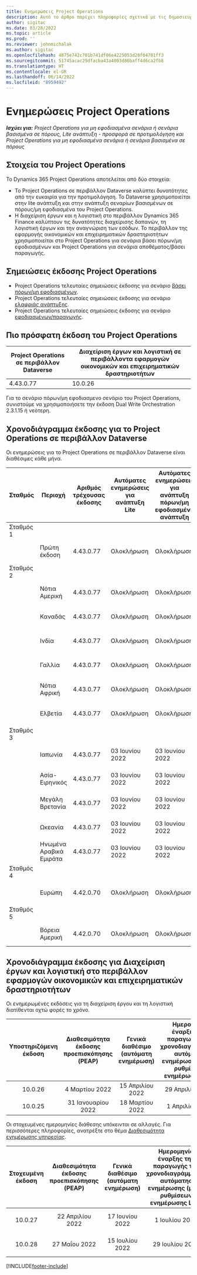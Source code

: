 ```yaml
---
title: Ενημερώσεις Project Operations
description: Αυτό το άρθρο παρέχει πληροφορίες σχετικά με τις δημοσιευμένες εκδόσεις του Dynamics 365 Project Operations.
author: sigitac
ms.date: 03/28/2022
ms.topic: article
ms.prod: ''
ms.reviewer: johnmichalak
ms.author: sigitac
ms.openlocfilehash: 4875e742c701b741df06e4225053d28f04781ff3
ms.sourcegitcommit: 51745acac29dfacba43a4003d86baff4d6ca2fb8
ms.translationtype: HT
ms.contentlocale: el-GR
ms.lasthandoff: 06/14/2022
ms.locfileid: "8959492"
---
```

# <a name="project-operations-updates"></a>Ενημερώσεις Project Operations

_**Ισχύει για:** Project Operations για μη εφοδιασμένα σενάρια ή σενάρια βασισμένα σε πόρους, Lite ανάπτυξη - προσφορά σε προτιμολόγηση και Project Operations για μη εφοδιασμένα σενάρια ή σενάρια βασισμένα σε πόρους_



## <a name="project-operations-components"></a>Στοιχεία του Project Operations

Το Dynamics 365 Project Operations αποτελείται από δύο στοιχεία:

- Το Project Operations σε περιβάλλον Dataverse καλύπτει δυνατότητες από την ευκαιρία για την προτιμολόγηση. Το Dataverse χρησιμοποιείται στην lite ανάπτυξη και στην ανάπτυξη σεναρίων βασισμένων σε πόρους/μη εφοδιασμένα του Project Operations.
- Η διαχείριση έργων και η λογιστική στο περιβάλλον Dynamics 365 Finance καλύπτουν τις δυνατότητες διαχείρισης δαπανών, τη λογιστική έργων και την αναγνώριση των εσόδων. Το περιβάλλον της εφαρμογής οικονομικών και επιχειρηματικών δραστηριοτήτων χρησιμοποιείται στο Project Operations για σενάρια βάσει πόρων/μη εφοδιασμένων και Project Operations για σενάρια αποθέματος/βάσει παραγωγής.

## <a name="project-operations-release-notes"></a>Σημειώσεις έκδοσης Project Operations
- Project Operations τελευταίες σημειώσεις έκδοσης για σενάριο [βάσει πόρων/μη εφοδιασμένων](whats-new-may-2022-resource-based.md).
- Project Operations τελευταίες σημειώσεις έκδοσης για σενάριο [ελαφριάς ανάπτυξης](../pro/whats-new/whats-new-may-2022-lite.md).
- Project Operations τελευταίες σημειώσεις έκδοσης για σενάριο [εφοδιασμένων/παραγωγής](../prod-pma/whats-new/whats-new-oct-2021-stocked.md).

## <a name="project-operations-latest-version"></a>Πιο πρόσφατη έκδοση του Project Operations

| Project Operations σε περιβάλλον Dataverse | Διαχείριση έργων και λογιστική σε περιβάλλοντα εφαρμογών οικονομικών και επιχειρηματικών δραστηριοτήτων | 
| --- | --- |
| 4.43.0.77 | 10.0.26 |

Για το σενάριο πόρων/μη εφοδιασμενο σενάριο του Project Operations, συνιστούμε να χρησιμοποιήσετε την έκδοση Dual Write Orchestration 2.3.1.15 ή νεότερη.

## <a name="release-schedule-for-project-operations-on-dataverse-environment"></a>Χρονοδιάγραμμα έκδοσης για το Project Operations σε περιβάλλον Dataverse

Οι ενημερώσεις για το Project Operations σε περιβάλλον Dataverse είναι διαθέσιμες κάθε μήνα. 

| Σταθμός | Περιοχή | Αριθμός τρέχουσας έκδοσης | Αυτόματες ενημερώσεις για ανάπτυξη Lite | Αυτόματες ενημερώσεις για ανάπτυξη πόρων/μη εφοδιασμένη ανάπτυξη | Αριθμός επόμενης έκδοσης | Η επόμενη έκδοση είναι γενικά διαθέσιμη |
|-----------|-----------------------|-----------------|--------------------|---------------------|---------------------|---------------------|
| Σταθμός 1 |   &nbsp;              |    &nbsp;       | &nbsp;             |      &nbsp;         |      &nbsp;         |      &nbsp;         |
|   &nbsp;  | Πρώτη έκδοση         |  4.43.0.77      | Ολοκλήρωση           | Ολοκλήρωση            | TBD                 | 01 Ιουλίου 2022       |
| Σταθμός 2 |   &nbsp;              |    &nbsp;       | &nbsp;             |      &nbsp;         |      &nbsp;         |      &nbsp;         |
|   &nbsp;  | Νότια Αμερική         |  4.43.0.77      | Ολοκλήρωση           | Ολοκλήρωση            | TBD                 | 01 Ιουλίου 2022       |
|   &nbsp;  | Καναδάς                |  4.43.0.77      | Ολοκλήρωση           | Ολοκλήρωση            | TBD                 | 01 Ιουλίου 2022       |
|   &nbsp;  | Ινδία                 |  4.43.0.77      | Ολοκλήρωση           | Ολοκλήρωση            | TBD                 | 01 Ιουλίου 2022       |
|   &nbsp;  | Γαλλία                |  4.43.0.77      | Ολοκλήρωση           | Ολοκλήρωση            | TBD                 | 01 Ιουλίου 2022       |
|   &nbsp;  | Νότια Αφρική          |  4.43.0.77      | Ολοκλήρωση           | Ολοκλήρωση            | TBD                 | 01 Ιουλίου 2022       |
|   &nbsp;  | Ελβετία           |  4.43.0.77      | Ολοκλήρωση           | Ολοκλήρωση            | TBD                 | 01 Ιουλίου 2022       |
| Σταθμός 3 |      &nbsp;           |     &nbsp;      |     &nbsp;         |      &nbsp;         |      &nbsp;         |      &nbsp;         |
|   &nbsp;  | Ιαπωνία                 |  4.43.0.77      | 03 Ιουνίου 2022      | 03 Ιουνίου 2022       | TBD                 | 08 Ιουλίου 2022       |
|   &nbsp;  | Ασία-Ειρηνικός          |  4.43.0.77      | 03 Ιουνίου 2022      | 03 Ιουνίου 2022       | TBD                 | 08 Ιουλίου 2022       |
|   &nbsp;  | Μεγάλη Βρετανία         |  4.43.0.77      | 03 Ιουνίου 2022      | 03 Ιουνίου 2022       | TBD                 | 08 Ιουλίου 2022       |
|   &nbsp;  | Ωκεανία               |  4.43.0.77      | 03 Ιουνίου 2022      | 03 Ιουνίου 2022       | TBD                 | 08 Ιουλίου 2022       |
|   &nbsp;  | Ηνωμένα Αραβικά Εμιράτα  |  4.43.0.77      | 03 Ιουνίου 2022      | 03 Ιουνίου 2022       | TBD                 | 08 Ιουλίου 2022       |
| Σταθμός 4 |     &nbsp;            |     &nbsp;      |     &nbsp;         |      &nbsp;         |      &nbsp;         |      &nbsp;         |
|   &nbsp;  | Ευρώπη                |  4.42.0.70      | Ολοκλήρωση           | Ολοκλήρωση            | 4.43.0.77           | 10 Ιουνίου 2022       |
| Σταθμός 5 |     &nbsp;            |     &nbsp;      |     &nbsp;         |      &nbsp;         |      &nbsp;         |      &nbsp;         |
|   &nbsp;  | Βόρεια Αμερική         |  4.42.0.70      | Ολοκλήρωση           | Ολοκλήρωση            | 4.43.0.77           | 17 Ιουνίου 2022       |

## <a name="release-schedule-for-project-management-and-accounting-in-the-finance-and-operations-apps-environment"></a>Χρονοδιάγραμμα έκδοσης για Διαχείριση έργων και λογιστική στο περιβάλλον εφαρμογών οικονομικών και επιχειρηματικών δραστηριοτήτων

Οι ενημερωμένες εκδόσεις για τη διαχείριση έργου και τη λογιστική διατίθενται οχτώ φορές το χρόνο.

|Υποστηριζόμενη έκδοση| Διαθεσιμότητα έκδοσης προεπισκόπησης (PEAP) | Γενικά διαθέσιμο (αυτόματη ενημέρωση) | Ημερομηνία έναρξης της παραγωγής του χρονοδιαγράμματος αυτόματης ενημέρωσης (μέσω ρυθμίσεων ενημέρωσης LCS) |   Τέλος υπηρεσίας   |
|:---------------:|:---------------------------:|:---------------------------------:|:--------------------------------------------------------------------:|:------------------:|
|     10.0.26     |      4 Μαρτίου 2022          |        15 Απριλίου 2022             |                          29 Απριλίου 2022                              | 15 Ιουλίου 2022      |
|     10.0.25     |      31 Ιανουαρίου 2022       |        18 Μαρτίου 2022             |                          1 Απριλίου 2022                               | 10 Ιουνίου 2022      |


Οι στοχευμένες ημερομηνίες διάθεσης υπόκεινται σε αλλαγές. Για περισσότερες πληροφορίες, ανατρέξτε στο θέμα [Διαθεσιμότητα ενημέρωσης υπηρεσίας](/dynamics365/fin-ops-core/fin-ops/get-started/public-preview-releases?toc=%2fdynamics365%2ffinance%2ftoc.json).

|Στοχευμένη έκδοση | Διαθεσιμότητα έκδοσης προεπισκόπησης (PEAP) | Γενικά διαθέσιμο (αυτόματη ενημέρωση) | Ημερομηνία έναρξης της παραγωγής του χρονοδιαγράμματος αυτόματης ενημέρωσης (μέσω ρυθμίσεων ενημέρωσης LCS) |   Τέλος υπηρεσίας   |
|:---------------:|:---------------------------:|:---------------------------------:|:--------------------------------------------------------------------:|:------------------:|
|     10.0.27     |      22 Απριλίου 2022         |        17 Ιουνίου 2022              |                          1 Ιουλίου 2022                                | 16 Σεπτεμβρίου 2022 |
|     10.0.28     |      27 Μαΐου 2022           |        15 Ιουλίου 2022              |                          29 Ιουλίου 2022                               | 21 Οκτωβρίου 2022   |

[!INCLUDE[footer-include](../includes/footer-banner.md)]
